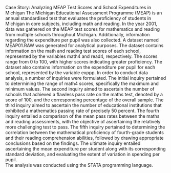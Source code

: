 Case Story: Analyzing MEAP Test Scores and School Expenditures in Michigan
The Michigan Educational Assessment Programme (MEAP) is an annual standardised test that evaluates the proficiency of students in Michigan in core subjects, including math and reading. In the year 2001, data was gathered on the MEAP test scores for mathematics and reading from multiple schools throughout Michigan. Additionally, information regarding the expenditure per pupil was also collected. A dataset named MEAP01.RAW was generated for analytical purposes. The dataset contains information on the math and reading test scores of each school, represented by the variables math4 and read4, respectively. The scores range from 0 to 100, with higher scores indicating greater proficiency. The dataset also contains information on the expenditure per pupil for each school, represented by the variable exppp. In order to conduct data analysis, a number of inquiries were formulated. The initial inquiry pertained to determining the range of math4 scores, specifically the maximum and minimum values. The second inquiry aimed to ascertain the number of schools that achieved a flawless pass rate on the maths test, denoted by a score of 100, and the corresponding percentage of the overall sample. The third inquiry aimed to ascertain the number of educational institutions that exhibited a mathematics passing rate of precisely 50 percent. The fourth inquiry entailed a comparison of the mean pass rates between the maths and reading assessments, with the objective of ascertaining the relatively more challenging test to pass. The fifth inquiry pertained to determining the correlation between the mathematical proficiency of fourth-grade students and their reading comprehension abilities, followed by drawing appropriate conclusions based on the findings. The ultimate inquiry entailed ascertaining the mean expenditure per student along with its corresponding standard deviation, and evaluating the extent of variation in spending per pupil.  
The analysis was conducted using the STATA programming language. 
